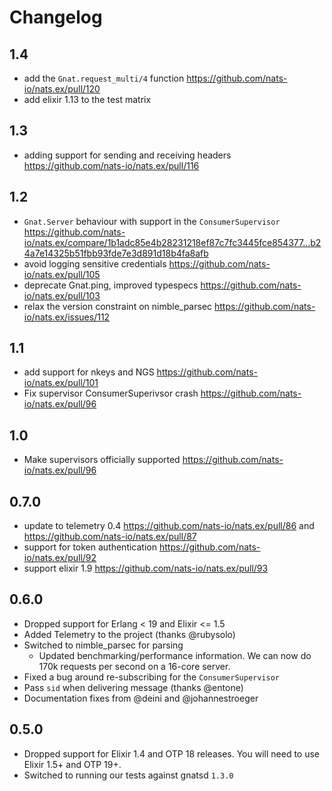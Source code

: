 # Changelog

## 1.4

* add the `Gnat.request_multi/4` function https://github.com/nats-io/nats.ex/pull/120
* add elixir 1.13 to the test matrix

## 1.3

* adding support for sending and receiving headers https://github.com/nats-io/nats.ex/pull/116

## 1.2

* `Gnat.Server` behaviour with support in the `ConsumerSupervisor` https://github.com/nats-io/nats.ex/compare/1b1adc85e4b28231218ef87c7fc3445fce854377...b24a7e14325b51fbb93fde7e3d891d18b4fa8afb
* avoid logging sensitive credentials https://github.com/nats-io/nats.ex/pull/105
* deprecate Gnat.ping, improved typespecs https://github.com/nats-io/nats.ex/pull/103 
* relax the version constraint on nimble_parsec https://github.com/nats-io/nats.ex/issues/112

## 1.1

* add support for nkeys and NGS https://github.com/nats-io/nats.ex/pull/101
* Fix supervisor ConsumerSuperivsor crash https://github.com/nats-io/nats.ex/pull/96

## 1.0

* Make supervisors officially supported https://github.com/nats-io/nats.ex/pull/96

## 0.7.0

* update to telemetry 0.4 https://github.com/nats-io/nats.ex/pull/86 and https://github.com/nats-io/nats.ex/pull/87
* support for token authentication https://github.com/nats-io/nats.ex/pull/92
* support elixir 1.9 https://github.com/nats-io/nats.ex/pull/93

## 0.6.0

* Dropped support for Erlang < 19 and Elixir <= 1.5
* Added Telemetry to the project (thanks @rubysolo)
* Switched to nimble_parsec for parsing
  * Updated benchmarking/performance information. We can now do 170k requests per second on a 16-core server.
* Fixed a bug around re-subscribing for the `ConsumerSupervisor`
* Pass `sid` when delivering message (thanks @entone)
* Documentation fixes from @deini and @johannestroeger

## 0.5.0

* Dropped support for Elixir 1.4 and OTP 18 releases. You will need to use Elixir 1.5+ and OTP 19+.
* Switched to running our tests against gnatsd `1.3.0`
